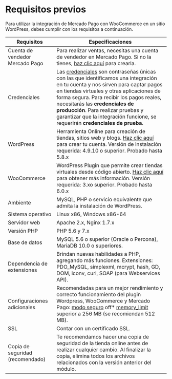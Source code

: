 # Requisitos previos

Para utilizar la integración de Mercado Pago con WooCommerce en un sitio WordPress, debes cumplir con los requisitos a continuación.

| Requisitos | Especificaciones |
|---|---|
| Cuenta de vendedor Mercado Pago | Para realizar ventas, necesitas una cuenta de vendedor en Mercado Pago. Si no la tienes, [haz clic aquí](https://www.mercadopago[FAKER][URL][DOMAIN]/hub/registration/landing) para crearla. |
| Credenciales | Las [credenciales](/developers/es/guides/additional-content/credentials/credentials) son contraseñas únicas con las que identificamos una integración en tu cuenta y nos sirven para captar pagos en tiendas virtuales y otras aplicaciones de forma segura. Para recibir los pagos reales, necesitarás las **credenciales de producción**. Para realizar pruebas y garantizar que la integración funcione, se requerirán **credenciales de prueba**. |
| WordPress | Herramienta Online para creación de tiendas, sitios web y blogs. [Haz clic aquí](https://es.wordpress.org/) para crear tu cuenta. Versión de instalación requerida: 4.9.10 o superior. Probado hasta 5.8.x |
| WooCommerce | WordPress Plugin que permite crear tiendas virtuales desde código abierto. [Haz clic aquí](https://woocommerce.com/es-es/woocommerce-features/) para obtener más información. Versión requerida: 3.xo superior. Probado hasta 6.0.x |
| Ambiente | MySQL, PHP o servicio equivalente que admita la instalación de WordPress. |
| Sistema operativo | Linux x86, Windows x86-64 |
| Servidor web | Apache 2.x, Nginx 1.7.x |
| Versión PHP | PHP 5.6 y 7.x |
| Base de datos | MySQL 5.6 o superior (Oracle o Percona), MariaDB 10.0 o superiores. |
| Dependencia de extensiones | Brindan nuevas habilidades a PHP, agregando más funciones. Extensiones: PDO_MySQL, simplexml, mcrypt, hash, GD, DOM, iconv, curl, SOAP (para Webservices API). |
| Configuraciones adicionales | Recomendadas para un mejor rendimiento y correcto funcionamiento del plugin Wordpress, WooCommerce y Mercado Pago: [modo seguro](https://wordpress.org/plugins/safe-mode/) off* [memory_limit](https://docs.woocommerce.com/document/increasing-the-wordpress-memory-limit/) superior a 256 MB (se recomiendan 512 MB). |
| SSL | Contar con un certificado SSL. |
| Copia de seguridad (recomendado) | Te recomendamos hacer una copia de seguridad de la tienda online antes de realizar cualquier cambio. Al finalizar la copia, elimina todos los archivos relacionados con la versión anterior del módulo. |

